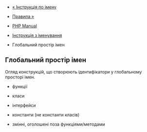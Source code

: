 - [« Інструкція по імену](userlandnaming.md)
- [Правила »](userlandnaming.rules.md)

- [PHP Manual](index.md)
- [Інструкція з іменування](userlandnaming.md)
- Глобальний простір імен

## Глобальний простір імен

Огляд конструкцій, що створюють ідентифікатори у глобальному просторі
імен.

- функції

- класи

- інтерфейси

- константи (не константи класів)

- змінні, оголошені поза функціями/методами
